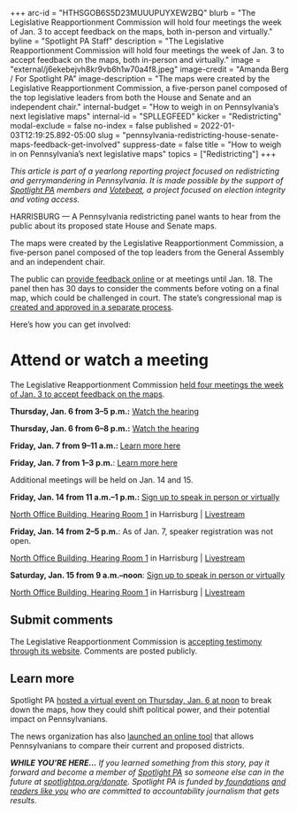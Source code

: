 +++
arc-id = "HTHSGOB6S5D23MUUUPUYXEW2BQ"
blurb = "The Legislative Reapportionment Commission will hold four meetings the week of Jan. 3 to accept feedback on the maps, both in-person and virtually."
byline = "Spotlight PA Staff"
description = "The Legislative Reapportionment Commission will hold four meetings the week of Jan. 3 to accept feedback on the maps, both in-person and virtually."
image = "external/j6ekebejvh8kr9vb6h1w70a4f8.jpeg"
image-credit = "Amanda Berg / For Spotlight PA"
image-description = "The maps were created by the Legislative Reapportionment Commission, a five-person panel composed of the top legislative leaders from both the House and Senate and an independent chair."
internal-budget = "How to weigh in on Pennsylvania’s next legislative maps"
internal-id = "SPLLEGFEED"
kicker = "Redistricting"
modal-exclude = false
no-index = false
published = 2022-01-03T12:19:25.892-05:00
slug = "pennsylvania-redistricting-house-senate-maps-feedback-get-involved"
suppress-date = false
title = "How to weigh in on Pennsylvania’s next legislative maps"
topics = ["Redistricting"]
+++

<i>This article is part of a yearlong reporting project focused on redistricting and gerrymandering in Pennsylvania. It is made possible by the support of </i><a href="https://lesspage.com/"><i>Spotlight PA</i></a><i> members and </i><a href="https://votebeat.org/"><i>Votebeat</i></a><i>, a project focused on election integrity and voting access.</i>

HARRISBURG — A Pennsylvania redistricting panel wants to hear from the public about its proposed state House and Senate maps.

The maps were created by the Legislative Reapportionment Commission, a five-person panel composed of the top leaders from the General Assembly and an independent chair.

The public can <a href="https://www.redistricting.state.pa.us/">provide feedback online</a> or at meetings until Jan. 18. The panel then has 30 days to consider the comments before voting on a final map, which could be challenged in court. The state’s congressional map is <a href="https://lesspage.com/news/2021/12/pa-congressional-maps-proposed-redistricting/">created and approved in a separate process</a>.

<script src="https://lesspage.com/embed.js" async></script><div data-spl-embed-version="1" data-spl-src="https://lesspage.com/embeds/newsletter/"></div>

Here’s how you can get involved:

# Attend or watch a meeting

The Legislative Reapportionment Commission <a href="https://lesspage.com/news/2022/01/pennsylvania-redistricting-hispanic-represenation-proposed-maps/" target="_blank">held four meetings the week of Jan. 3 to accept feedback on the maps</a>.

<b>Thursday, Jan. 6 from 3–5 p.m.:</b> <a href="http://aws.redistricting.state.pa.us/Redistricting/Resources/Video/1-6-22%20LRC%20Session%201.mp4" target="_blank">Watch the hearing</a>

<b>Thursday, Jan. 6 from 6–8 p.m.:</b> <a href="http://aws.redistricting.state.pa.us/Redistricting/Resources/Video/010622-LRCHearing2.mp4" target="_blank">Watch the hearing</a>

<b>Friday, Jan. 7 from 9–11 a.m.: </b><a href="https://www.redistricting.state.pa.us/commission/article/1089" target="_blank">Learn more here</a>

<b>Friday, Jan. 7 from 1–3 p.m.</b>: <a href="https://www.redistricting.state.pa.us/commission/article/1089" target="_blank">Learn more here</a>

Additional meetings will be held on Jan. 14 and 15.

<b>Friday, Jan. 14 from 11 a.m.–1 p.m.: </b><a href="" data-gone="https://us02web.zoom.us/webinar/register/WN_oqbAA5xMT1KnrIfNvY5GdQ" >Sign up to speak in person or virtually</a>

<a href="http://www.pacapitol.com/plan-a-visit/maps/">North Office Building, Hearing Room 1</a> in Harrisburg | <a href="https://www.redistricting.state.pa.us/commission/livestream">Livestream</a>

<b>Friday, Jan. 14 from 2–5 p.m.</b>: As of Jan. 7, speaker registration was not open. 

<a href="http://www.pacapitol.com/plan-a-visit/maps/">North Office Building, Hearing Room 1</a> in Harrisburg | <a href="https://www.redistricting.state.pa.us/commission/livestream">Livestream</a>

<b>Saturday, Jan. 15 from 9 a.m.–noon</b>: <a href="" data-gone="https://us02web.zoom.us/webinar/register/WN_-IQWRL6wTSGLpAtdrXvaGw" target="_blank">Sign up to speak in person or virtually</a>

<a href="http://www.pacapitol.com/plan-a-visit/maps/">North Office Building, Hearing Room 1</a> in Harrisburg | <a href="https://www.redistricting.state.pa.us/commission/livestream">Livestream</a>

<script src="https://lesspage.com/embed.js" async></script><div data-spl-embed-version="1" data-spl-src="https://lesspage.com/embeds/donate/"></div>

## Submit comments

The Legislative Reapportionment Commission is <a href="https://www.redistricting.state.pa.us/comment/" target="_blank">accepting testimony through its website</a>. Comments are posted publicly.

## Learn more

Spotlight PA <a href="https://lesspage.com/news/2021/12/pa-redistricting-legislative-house-senate/" target="_blank">hosted a virtual event on Thursday, Jan. 6 at noon</a> to break down the maps, how they could shift political power, and their potential impact on Pennsylvanians.

The news organization has also <a href="https://lesspage.com/news/2021/12/pennsylvania-redistricting-house-senate-districts-lookup-tool/" target="_blank">launched an online tool</a> that allows Pennsylvanians to compare their current and proposed districts.

<i><b>WHILE YOU’RE HERE...</b></i><i> If you learned something from this story, pay it forward and become a member of </i><a href="https://lesspage.com/"><i>Spotlight PA</i></a><i> so someone else can in the future at </i><a href="http://spotlightpa.org/donate"><i>spotlightpa.org/donate</i></a><i>. Spotlight PA is funded by</i><a href="https://lesspage.com/support"><i> foundations</i></a><i> </i><a href="https://lesspage.com/support"><i>and readers like you</i></a><i> who are committed to accountability journalism that gets results.</i>
